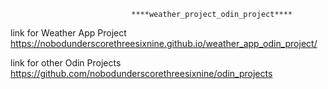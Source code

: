                                ****weather_project_odin_project****

link for Weather App Project https://nobodunderscorethreesixnine.github.io/weather_app_odin_project/

link for other Odin Projects https://github.com/nobodunderscorethreesixnine/odin_projects

